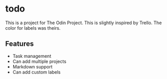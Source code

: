 # todo
This is a project for The Odin Project. This is slightly inspired by Trello. The color for labels was theirs.

## Features
- Task management
- Can add multiple projects
- Markdown support
- Can add custom labels
